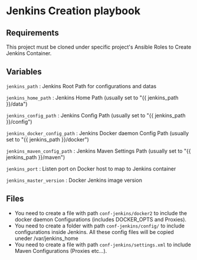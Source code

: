 # Jenkins Creation playbook #


## Requirements

This project must be cloned under specific project's Ansible Roles to Create Jenkins Container.

## Variables

`jenkins_path` : Jenkins Root Path for configurations and datas

`jenkins_home_path` : Jenkins Home Path (usually set to "{{ jenkins_path }}/data")

`jenkins_config_path` : Jenkins Config Path (usually set to "{{ jenkins_path }}/config")

`jenkins_docker_config_path` : Jenkins Docker daemon Config Path (usually set to "{{ jenkins_path }}/docker")

`jenkins_maven_config_path` : Jenkins Maven Settings Path (usually set to "{{ jenkins_path }}/maven")

`jenkins_port` : Listen port on Docker host to map to Jenkins container

`jenkins_master_version` : Docker Jenkins image version


## Files

* You need to create a file with path `conf-jenkins/docker2` to include the docker daemon Configurations (includes DOCKER_OPTS and Proxies).
* You need to create a folder with path `conf-jenkins/config/` to include configurations inside Jenkins. All these config files will be copied uneder /var/jenkins_home
* You need to create a file with path `conf-jenkins/settings.xml` to include Maven Configurations (Proxies etc...).
